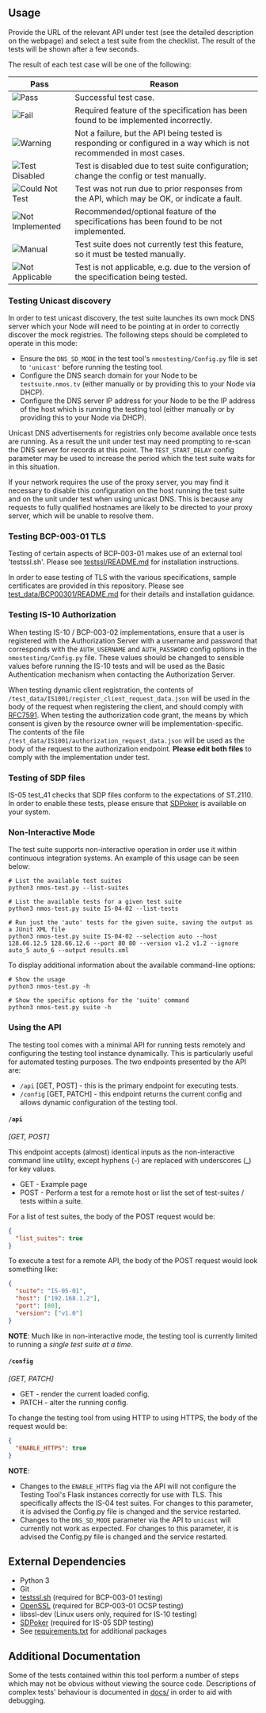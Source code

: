## Usage

Provide the URL of the relevant API under test (see the detailed description on the webpage) and select a test suite from the checklist. The result of the tests will be shown after a few seconds.

The result of each test case will be one of the following:

| Pass | Reason |
| - | - |
| ![Pass](https://place-hold.it/128x32/28a745.png?text=Pass&fontsize=12&bold) | Successful test case. |
| ![Fail](https://place-hold.it/128x32/dc3545.png?text=Fail&fontsize=12&bold) | Required feature of the specification has been found to be implemented incorrectly. |
| ![Warning](https://place-hold.it/128x32/ffc107.png?text=Warning&fontsize=12&bold) | Not a failure, but the API being tested is responding or configured in a way which is not recommended in most cases. |
| ![Test Disabled](https://place-hold.it/128x32/ffc107.png?text=Test%20Disabled&fontsize=12&bold) | Test is disabled due to test suite configuration; change the config or test manually. |
| ![Could Not Test](https://place-hold.it/128x32/ffc107.png?text=Could%20Not%20Test&fontsize=12&bold) | Test was not run due to prior responses from the API, which may be OK, or indicate a fault. |
| ![Not Implemented](https://place-hold.it/128x32/ffc107.png?text=Not%20Implemented&fontsize=12&bold) | Recommended/optional feature of the specifications has been found to be not implemented. |
| ![Manual](https://place-hold.it/128x32/007bff.png?text=Manual&fontsize=12&bold) | Test suite does not currently test this feature, so it must be tested manually. |
| ![Not Applicable](https://place-hold.it/128x32/6c757d.png?text=Not%20Applicable&fontsize=12&bold) | Test is not applicable, e.g. due to the version of the specification being tested. |

### Testing Unicast discovery

In order to test unicast discovery, the test suite launches its own mock DNS server which your Node will need to be pointing at in order to correctly discover the mock registries. The following steps should be completed to operate in this mode:

*   Ensure the `DNS_SD_MODE` in the test tool's `nmostesting/Config.py` file is set to `'unicast'` before running the testing tool.
*   Configure the DNS search domain for your Node to be `testsuite.nmos.tv` (either manually or by providing this to your Node via DHCP).
*   Configure the DNS server IP address for your Node to be the IP address of the host which is running the testing tool (either manually or by providing this to your Node via DHCP).

Unicast DNS advertisements for registries only become available once tests are running. As a result the unit under test may need prompting to re-scan the DNS server for records at this point. The `TEST_START_DELAY` config parameter may be used to increase the period which the test suite waits for in this situation.

If your network requires the use of the proxy server, you may find it necessary to disable this configuration on the host running the test suite and on the unit under test when using unicast DNS. This is because any requests to fully qualified hostnames are likely to be directed to your proxy server, which will be unable to resolve them.

### Testing BCP-003-01 TLS

Testing of certain aspects of BCP-003-01 makes use of an external tool 'testssl.sh'. Please see [testssl/README.md](testssl/README.md) for installation instructions.

In order to ease testing of TLS with the various specifications, sample certificates are provided in this repository. Please see [test_data/BCP00301/README.md](test_data/BCP00301/README.md) for their details and installation guidance.

### Testing IS-10 Authorization

When testing IS-10 / BCP-003-02 implementations, ensure that a user is registered with the Authorization Server with a
username and password that corresponds with the `AUTH_USERNAME` and `AUTH_PASSWORD` config options in the
`nmostesting/Config.py` file. These values should be changed to sensible values before running the IS-10 tests
and will be used as the Basic Authentication mechanism when contacting the Authorization Server.

When testing dynamic client registration, the contents of `/test_data/IS1001/register_client_request_data.json` will be used in
the body of the request when registering the client, and should comply with [RFC7591](https://tools.ietf.org/html/rfc7591). When
testing the authorization code grant, the means by which consent is given by the resource owner will be implementation-specific.
The contents of the file `/test_data/IS1001/authorization_request_data.json` will be used as the body of the request to the
authorization endpoint. **Please edit both files** to comply with the implementation under test.

### Testing of SDP files

IS-05 test_41 checks that SDP files conform to the expectations of ST.2110. In order to enable these tests, please ensure that [SDPoker](https://github.com/Streampunk/sdpoker) is available on your system.

### Non-Interactive Mode

The test suite supports non-interactive operation in order use it within continuous integration systems. An example of this usage can be seen below:

```shell
# List the available test suites
python3 nmos-test.py --list-suites

# List the available tests for a given test suite
python3 nmos-test.py suite IS-04-02 --list-tests

# Run just the 'auto' tests for the given suite, saving the output as a JUnit XML file
python3 nmos-test.py suite IS-04-02 --selection auto --host 128.66.12.5 128.66.12.6 --port 80 80 --version v1.2 v1.2 --ignore auto_5 auto_6 --output results.xml
```

To display additional information about the available command-line options:

```shell
# Show the usage
python3 nmos-test.py -h

# Show the specific options for the 'suite' command
python3 nmos-test.py suite -h
```

### Using the API

The testing tool comes with a minimal API for running tests remotely and configuring the testing tool instance dynamically.
This is particularly useful for automated testing purposes. The two endpoints presented by the API are:
- `/api` [GET, POST] - this is the primary endpoint for executing tests.
- `/config` [GET, PATCH] - this endpoint returns the current config and allows dynamic configuration of the testing tool.

#### `/api`
_[GET, POST]_

This endpoint accepts (almost) identical inputs as the non-interactive command line utility, except hyphens (-) are replaced with underscores (\_) for key values.

- GET - Example page
- POST - Perform a test for a remote host or list the set of test-suites / tests within a suite.

For a list of test suites, the body of the POST request would be:

```json
{
  "list_suites": true
}
```

To execute a test for a remote API, the body of the POST request would look something like:

```json
{
  "suite": "IS-05-01",
  "host": ["192.168.1.2"],
  "port": [80],
  "version": ["v1.0"]
}
```

**NOTE**: Much like in non-interactive mode, the testing tool is currently limited to running a _single test suite at a time_.

#### `/config`
_[GET, PATCH]_

- GET - render the current loaded config.
- PATCH - alter the running config.

To change the testing tool from using HTTP to using HTTPS, the body of the request would be:

```json
{
  "ENABLE_HTTPS": true
}
```

**NOTE**:
- Changes to the `ENABLE_HTTPS` flag via the API will not configure the Testing Tool's Flask instances correctly for use with
TLS. This specifically affects the IS-04 test suites. For changes to this parameter, it is advised the Config.py file is
changed and the service restarted.
- Changes to the `DNS_SD_MODE` parameter via the API to `unicast` will currently not work as expected. For changes to this
parameter, it is advised the Config.py file is changed and the service restarted.

## External Dependencies

*   Python 3
*   Git
*   [testssl.sh](https://testssl.sh) (required for BCP-003-01 testing)
*   [OpenSSL](https://www.openssl.org/) (required for BCP-003-01 OCSP testing)
*   libssl-dev (Linux users only, required for IS-10 testing)
*   [SDPoker](https://github.com/Streampunk/sdpoker) (required for IS-05 SDP testing)
*   See [requirements.txt](requirements.txt) for additional packages

## Additional Documentation

Some of the tests contained within this tool perform a number of steps which may not be obvious without viewing the source code. Descriptions of complex tests' behaviour is documented in [docs/](docs/README.md) in order to aid with debugging.

